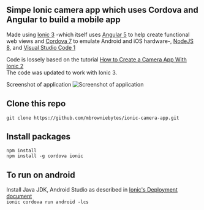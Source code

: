 ## Simpe Ionic camera app which uses Cordova and Angular to build a mobile app

 Made using [Ionic 3](https://ionicframework.com/) -which itself uses [Angular 5](https://angular.io/) to help create functional web views and [Cordova 7](https://cordova.apache.org/) to emulate Android and iOS hardware-, [NodeJS 8](https://nodejs.org/en/), and [Visual Studio Code 1](https://code.visualstudio.com/)
 
 Code is lossely based on the tutorial [How to Create a Camera App With Ionic 2](https://code.tutsplus.com/tutorials/how-to-create-a-camera-app-with-ionic-2--cms-28205)  
 The code was updated to work with Ionic 3.
 
 Screenshot of application
 ![Screenshot of application](screenshot.png)

 
 
## Clone this repo

`git clone https://github.com/mbrowniebytes/ionic-camera-app.git`

## Install packages

`npm install`  
`npm install -g cordova ionic`  

## To run on android
Install Java JDK, Android Studio as described in [Ionic's Deployment document](https://ionicframework.com/docs/intro/deploying/)  
`ionic cordova run android -lcs`  

